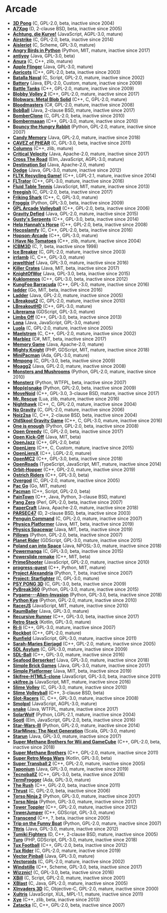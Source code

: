 [comment]: # (autogenerated content, do not edit)
# Arcade

- **[3D Pong](../3d_pong.md)** (C, GPL-2.0, beta, inactive since 2004)
- **[A7Xpg](../a7xpg.md)** (D, 2-clause BSD, beta, inactive since 2005)
- **[Achtung, die Kurve!](../achtung_die_kurve.md)** (JavaScript, AGPL-3.0, mature)
- **[Airstrike](../airstrike.md)** (C, GPL-2.0, beta, inactive since 2014)
- **[Aisleriot](../aisleriot.md)** (C, Scheme, GPL-3.0, mature)
- **[Angry Birds in Python](../angry_birds_in_python.md)** (Python, MIT, mature, inactive since 2017)
- **[antiyoy](../antiyoy.md)** (Java, GPL-3.0, beta)
- **[Anura](../anura.md)** (C, C++, zlib, mature)
- **[Apple Flinger](../apple_flinger.md)** (Java, GPL-3.0, mature)
- **[Apricots](../apricots.md)** (C++, GPL-2.0, beta, inactive since 2003)
- **[Batalla Naval](../batalla_naval.md)** (C, Script, GPL-2.0, mature, inactive since 2002)
- **[Battery](../battery.md)** (Java, EPL-2.0, Custom, mature, inactive since 2009)
- **[Battle Tanks](../battle_tanks.md)** (C++, GPL-2.0, mature, inactive since 2009)
- **[Blobby Volley 2](../blobby_volley_2.md)** (C++, GPL-2.0, mature, inactive since 2017)
- **[Blobwars: Metal Blob Solid](../blobwars_metal_blob_solid.md)** (C++, C, GPL-2.0, mature)
- **[Bloodmasters](../bloodmasters.md)** (C#, GPL-2.0, mature, inactive since 2008)
- **[BobBall](../bobball.md)** (Java, 2-clause BSD, mature, inactive since 2017)
- **[BomberClone](../bomberclone.md)** (C, GPL-2.0, beta, inactive since 2010)
- **[Bombermaaan](../bombermaaan.md)** (C++, GPL-3.0, mature, inactive since 2010)
- **[Bouncy the Hungry Rabbit](../bouncy_the_hungry_rabbit.md)** (Python, GPL-2.0, mature, inactive since 2007)
- **[Candy Memory](../candy_memory.md)** (Java, GPL-2.0, mature, inactive since 2018)
- **[CAVEZ of PHEAR](../cavez_of_phear.md)** (C, GPL-3.0, beta, inactive since 2011)
- **[Columns](../columns.md)** (C++, zlib, mature)
- **[Critical Velocity](../critical_velocity.md)** (Java, Apache-2.0, mature, inactive since 2017)
- **[Cross The Road](../cross_the_road.md)** (Elm, JavaScript, AGPL-3.0, mature)
- **[Destination Sol](../destination_sol.md)** (Java, Apache-2.0, mature)
- **[Dodge](../dodge.md)** (Java, GPL-3.0, mature, inactive since 2012)
- **[FLTK Recycling Game!](../fltk_recycling_game.md)** (C++, LGPL-2.1, mature, inactive since 2014)
- **[FLTrator](../fltrator.md)** (C++, GPL-3.0, mature, inactive since 2016)
- **[Fluid Table Tennis](../fluid_table_tennis.md)** (JavaScript, MIT, mature, inactive since 2013)
- **[freegish](../freegish.md)** (C, GPL-2.0, beta, inactive since 2017)
- **[Friking Shark](../friking_shark.md)** (C++, C, GPL-3.0, mature)
- **[Froggix](../froggix.md)** (Python, GPL-3.0, beta, inactive since 2009)
- **[GPL Arcade Volleyball](../gpl_arcade_volleyball.md)** (C++, GPL-2.0, beta, inactive since 2006)
- **[Gravity Defied](../gravity_defied.md)** (Java, GPL-2.0, mature, inactive since 2015)
- **[Gusty's Serpents](../gustys_serpents.md)** (C++, GPL-3.0, beta, inactive since 2014)
- **[Help Hannah's Horse](../help_hannahs_horse.md)** (C++, GPL-2.0, beta, inactive since 2008)
- **[Hocoslamfy](../hocoslamfy.md)** (C, C++, GPL-2.0, beta, inactive since 2016)
- **[Hopson-Arcade](../hopson-arcade.md)** (C++, GPL-3.0, mature)
- **[I Have No Tomatoes](../i_have_no_tomatoes.md)** (C++, zlib, mature, inactive since 2004)
- **[ICBM3D](../icbm3d.md)** (C, ?, beta, inactive since 1998)
- **[Ice Breaker](../ice_breaker.md)** (C, GPL-2.0, mature, inactive since 2003)
- **[irrlamb](../irrlamb.md)** (C, C++, GPL-3.0, mature)
- **[jewelthief](../jewelthief.md)** (Java, GPL-3.0, mature, inactive since 2016)
- **[Killer Crates](../killer_crates.md)** (Java, MIT, beta, inactive since 2017)
- **[KnightOfWor](../knightofwor.md)** (Java, GPL-3.0, beta, inactive since 2015)
- **[Kuklomenos](../kuklomenos.md)** (C++, GPL-3.0, beta, inactive since 2012)
- **[KungFoo Barracuda](../kungfoo_barracuda.md)** (C++, GPL-3.0, mature, inactive since 2016)
- **[ladder](../ladder-2.md)** (Go, MIT, beta, inactive since 2016)
- **[Ladder](../ladder.md)** (Java, GPL-2.0, mature, inactive since 2005)
- **[LBreakout2](../lbreakout2.md)** (C, GPL-2.0, mature, inactive since 2010)
- **[LBreakoutHD](../lbreakouthd.md)** (C++, GPL-3.0, mature)
- **[Librerama](../librerama.md)** (GDScript, GPL-3.0, mature)
- **[Limbs Off](../limbs_off.md)** (C++, GPL-3.0, beta, inactive since 2013)
- **[Lona](../lona.md)** (Java, JavaScript, GPL-3.0, mature)
- **[Luola](../luola.md)** (C, GPL-2.0, mature, inactive since 2005)
- **[Maelstrom](../maelstrom.md)** (C, C++, GPL-2.0, mature, inactive since 2002)
- **[Marblez](../marblez.md)** (C#, MIT, beta, inactive since 2017)
- **[Memory Game](../memory_game.md)** (Java, Apache-2.0, mature)
- **[Mighty Knight](../mighty_knight.md)** (PHP, GDScript, MIT, mature, inactive since 2018)
- **[MiniPacman](../minipacman.md)** (Ada, GPL-3.0, mature)
- **[Mmpong](../mmpong.md)** (C, GPL-3.0, beta, inactive since 2009)
- **[Moagg2](../moagg2.md)** (Java, GPL-2.0, mature, inactive since 2008)
- **[Monsters and Mushrooms](../monsters_and_mushrooms.md)** (Python, GPL-2.0, mature, inactive since 2010)
- **[Monsterz](../monsterz.md)** (Python, WTFPL, beta, inactive since 2007)
- **[Mop(e)snake](../mopesnake.md)** (Python, GPL-2.0, beta, inactive since 2009)
- **[MoveNoid](../movenoid.md)** (C++, GPL-3.0, 3-clause BSD, mature, inactive since 2017)
- **[Mr. Rescue](../mr_rescue.md)** (Lua, zlib, mature, inactive since 2016)
- **[Nighthawk](../nighthawk.md)** (C++, C, GPL-2.0, mature, inactive since 2004)
- **[No Gravity](../no_gravity.md)** (C, GPL-2.0, mature, inactive since 2006)
- **[Noiz2sa](../noiz2sa.md)** (C, C++, 2-clause BSD, beta, inactive since 2004)
- **[OldSkool Gravity Game](../oldskool_gravity_game.md)** (C++, C, GPL-3.0, mature, inactive since 2016)
- **[One is enough](../one_is_enough.md)** (Python, GPL-2.0, beta, inactive since 2008)
- **[Open Greedy](../open_greedy.md)** (C, GPL-2.0, beta, inactive since 2017)
- **[Open Kick-Off](../open_kick-off.md)** (Java, MIT, beta)
- **[OpenJazz](../openjazz.md)** (C++, GPL-2.0, beta)
- **[OpenLiero](../openliero.md)** (C++, C, Custom, mature, inactive since 2015)
- **[OpenLieroX](../openlierox.md)** (C++, LGPL-2.0, mature)
- **[OpenMC2](../openmc2.md)** (C++, GPL-3.0, beta, inactive since 2018)
- **[OpenRoads](../openroads.md)** (TypeScript, JavaScript, MIT, mature, inactive since 2014)
- **[Orbit-Hopper](../orbit-hopper.md)** (C++, GPL-2.0, mature, inactive since 2019)
- **[Ostrich Riders](../ostrich_riders.md)** (C++, GPL-3.0, beta)
- **[Overgod](../overgod.md)** (C, GPL-2.0, mature, inactive since 2005)
- **[Pac Go](../pac_go.md)** (Go, MIT, mature)
- **[Pacman](../pacman.md)** (C++, Script, GPL-2.0, beta)
- **[PainTown](../paintown.md)** (C++, Java, Python, 3-clause BSD, mature)
- **[Pang Zero](../pang_zero.md)** (Perl, GPL-2.0, beta, inactive since 2007)
- **[PaperCraft](../papercraft.md)** (Java, Apache-2.0, mature, inactive since 2018)
- **[PARSEC47](../parsec47.md)** (D, 2-clause BSD, beta, inactive since 2003)
- **[Penguin Command](../penguin_command.md)** (C, GPL-2.0, mature, inactive since 2007)
- **[Physics Platformer](../physics_platformer.md)** (Java, MIT, beta, inactive since 2019)
- **[Physics Spacewar](../physics_spacewar.md)** (Java, MIT, beta, inactive since 2019)
- **[Pillows](../pillows.md)** (Python, GPL-2.0, beta, inactive since 2007)
- **[Planet Rider](../planet_rider.md)** (GDScript, GPL-3.0, mature, inactive since 2015)
- **[Poland can into Space](../poland_can_into_space.md)** (Java, NPOSL-3.0, mature, inactive since 2018)
- **[Powermanga](../powermanga.md)** (C, GPL-3.0, beta, inactive since 2015)
- **[Powerslide remake](../powerslide_remake.md)** (C++, MIT, beta)
- **[PrimeShooter](../primeshooter.md)** (JavaScript, GPL-2.0, mature, inactive since 2010)
- **[progress-quest](../progress-quest.md)** (C++, Python, MIT, mature)
- **[Project Alexandria](../project_alexandria.md)** (Python, ?, beta, inactive since 2007)
- **[Project: Starfighter](../project_starfighter.md)** (C, GPL-3.0, mature)
- **[PSY PONG 3D](../psy_pong_3d.md)** (C, GPL-3.0, beta, inactive since 2009)
- **[PyBreak360](../pybreak360.md)** (Python, GPL-3.0, mature, inactive since 2015)
- **[Pygame---Alien-Invasion](../pygame-alien-invasion.md)** (Python, GPL-3.0, beta, inactive since 2018)
- **[Python Kye](../python_kye.md)** (Python, GPL-2.0, mature, inactive since 2010)
- **[RacerJS](../racerjs.md)** (JavaScript, MIT, mature, inactive since 2010)
- **[RaumBaller](../raumballer.md)** (Java, GPL-3.0, mature)
- **[Recursive Runner](../recursive_runner.md)** (C++, GPL-3.0, beta, inactive since 2017)
- **[Retro Stack](../retro_stack.md)** (Kotlin, GPL-3.0, mature)
- **[Ri-li](../ri-li.md)** (C++, GPL-3.0, mature, inactive since 2007)
- **[Rockbot](../rockbot.md)** (C++, GPL-2.0, mature)
- **[Runfield](../runfield.md)** (JavaScript, GPL-3.0, mature, inactive since 2011)
- **[Sarah-Maries Eierjagd](../sarah-maries_eierjagd.md)** (C++, GPL-2.0, mature, inactive since 2005)
- **[SDL Asylum](../sdl_asylum.md)** (C, GPL-3.0, mature, inactive since 2009)
- **[SDL-Ball](../sdl-ball.md)** (C++, GPL-3.0, mature, inactive since 2016)
- **[Seafood Berserker!](../seafood_berserker.md)** (Java, GPL-3.0, mature, inactive since 2018)
- **[Simple Brick Games](../simple_brick_games.md)** (Java, GPL-3.0, mature, inactive since 2017)
- **[Simple Platformer](../simple_platformer.md)** (Java, MIT, beta, inactive since 2019)
- **[Skifree-HTML5-clone](../skifree-html5-clone.md)** (JavaScript, GPL-3.0, beta, inactive since 2011)
- **[skifree.js](../skifreejs.md)** (JavaScript, MIT, mature, inactive since 2016)
- **[Slime Volley](../slime_volley.md)** (C, GPL-3.0, mature, inactive since 2010)
- **[Slime Volleyball](../slime_volleyball.md)** (C++, 3-clause BSD, beta)
- **[Slot-Racers](../slot-racers.md)** (C, C++, GPL-3.0, mature, inactive since 2008)
- **[Smolpxl](../smolpxl.md)** (JavaScript, AGPL-3.0, mature)
- **[snake](../snake.md)** (Java, WTFPL, mature, inactive since 2017)
- **[SolarWolf](../solarwolf.md)** (Python, LGPL-2.1, mature, inactive since 2004)
- **[Sootl](../sootl.md)** (Elm, JavaScript, GPL-2.0, beta, inactive since 2016)
- **[Star-Wars-III](../star-wars-iii.md)** (Python, GPL-2.0, mature, inactive since 2014)
- **[StarMines: The Next Generation](../starmines_the_next_generation.md)** (Scala, GPL-3.0, mature)
- **[Starun](../starun.md)** (Java, GPL-3.0, mature, inactive since 2017)
- **[Super Methane Brothers for Wii and GameCube](../super_methane_brothers_for_wii_and_gamecube.md)** (C++, GPL-2.0, beta, inactive since 2018)
- **[Super Methane Brothers](../super_methane_brothers.md)** (C++, GPL-2.0, mature, inactive since 2011)
- **[Super Retro Mega Wars](../super_retro_mega_wars.md)** (Kotlin, GPL-3.0, beta)
- **[Super Transball 2](../super_transball_2.md)** (C++, GPL-2.0, mature, inactive since 2005)
- **[Taponium](../taponium.md)** (Java, GPL-3.0, mature, inactive since 2019)
- **[TecnoballZ](../tecnoballz.md)** (C++, GPL-3.0, beta, inactive since 2016)
- **[TermFrogger](../termfrogger.md)** (Ada, GPL-3.0, mature)
- **[The Rush](../the_rush.md)** (C++, GPL-2.0, beta, inactive since 2011)
- **[Thrust](../thrust.md)** (C, GPL-2.0, beta, inactive since 2006)
- **[Torso Ninja 2](../torso_ninja_2.md)** (Python, GPL-3.0, mature, inactive since 2017)
- **[Torso Ninja](../torso_ninja.md)** (Python, GPL-3.0, mature, inactive since 2017)
- **[Tower Toppler](../tower_toppler.md)** (C++, GPL-2.0, mature, inactive since 2012)
- **[TowerJumper](../towerjumper.md)** (C++, GDScript, GPL-3.0, mature)
- **[Transcend](../transcend.md)** (C++, ?, beta, inactive since 2005)
- **[Trip on the Funny Boat](../trip_on_the_funny_boat.md)** (Python, GPL-2.0, mature, inactive since 2007)
- **[Tttris](../tttris.md)** (Java, GPL-3.0, mature, inactive since 2012)
- **[Tumiki Fighters](../tumiki_fighters.md)** (D, C++, 2-clause BSD, mature, inactive since 2005)
- **[Turo](../turo.md)** (PHP, GDScript, GPL-3.0, mature, inactive since 2018)
- **[Tux Football](../tux_football.md)** (C++, GPL-2.0, beta, inactive since 2012)
- **[Tux Rider](../tux_rider.md)** (C, GPL-2.0, mature, inactive since 2019)
- **[Vector Pinball](../vector_pinball.md)** (Java, GPL-3.0, mature)
- **[Vectoroids](../vectoroids.md)** (C, GPL-2.0, mature, inactive since 2002)
- **[Windstille](../windstille.md)** (C++, Scheme, GPL-3.0, beta, inactive since 2017)
- **[Wizznic!](../wizznic.md)** (C, GPL-3.0, beta, inactive since 2016)
- **[XBill](../xbill.md)** (C, Script, GPL-2.0, mature, inactive since 2001)
- **[XBlast](../xblast.md)** (C, Java, GPL-2.0, mature, inactive since 2005)
- **[XInvaders 3D](../xinvaders_3d.md)** (C, Objective-C, GPL-2.0, mature, inactive since 2000)
- **[Xultris](../xultris.md)** (JavaScript, XUL, MPL-1.1, mature, inactive since 2011)
- **[Xye](../xye.md)** (C++, zlib, beta, inactive since 2013)
- **[Zatacka](../zatacka.md)** (C, C++, GPL-2.0, beta, inactive since 2007)